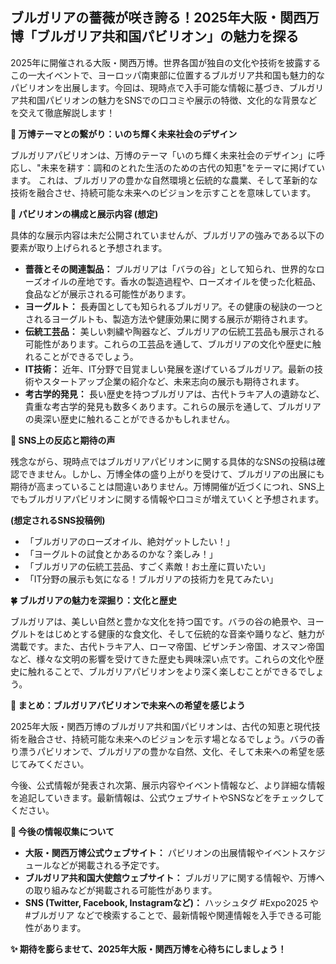 ## ブルガリアの薔薇が咲き誇る！2025年大阪・関西万博「ブルガリア共和国パビリオン」の魅力を探る

2025年に開催される大阪・関西万博。世界各国が独自の文化や技術を披露するこの一大イベントで、ヨーロッパ南東部に位置するブルガリア共和国も魅力的なパビリオンを出展します。今回は、現時点で入手可能な情報に基づき、ブルガリア共和国パビリオンの魅力をSNSでの口コミや展示の特徴、文化的な背景などを交えて徹底解説します！

**🌹 万博テーマとの繋がり：いのち輝く未来社会のデザイン**

ブルガリアパビリオンは、万博のテーマ「いのち輝く未来社会のデザイン」に呼応し、"未来を耕す：調和のとれた生活のための古代の知恵"をテーマに掲げています。  これは、ブルガリアの豊かな自然環境と伝統的な農業、そして革新的な技術を融合させ、持続可能な未来へのビジョンを示すことを意味しています。


**🌸 パビリオンの構成と展示内容 (想定)**

具体的な展示内容は未だ公開されていませんが、ブルガリアの強みである以下の要素が取り上げられると予想されます。

* **薔薇とその関連製品：** ブルガリアは「バラの谷」として知られ、世界的なローズオイルの産地です。香水の製造過程や、ローズオイルを使った化粧品、食品などが展示される可能性があります。
* **ヨーグルト：** 長寿国としても知られるブルガリア。その健康の秘訣の一つとされるヨーグルトも、製造方法や健康効果に関する展示が期待されます。
* **伝統工芸品：** 美しい刺繍や陶器など、ブルガリアの伝統工芸品も展示される可能性があります。これらの工芸品を通して、ブルガリアの文化や歴史に触れることができるでしょう。
* **IT技術：** 近年、IT分野で目覚ましい発展を遂げているブルガリア。最新の技術やスタートアップ企業の紹介など、未来志向の展示も期待されます。
* **考古学的発見：** 長い歴史を持つブルガリアは、古代トラキア人の遺跡など、貴重な考古学的発見も数多くあります。これらの展示を通して、ブルガリアの奥深い歴史に触れることができるかもしれません。


**🌷  SNS上の反応と期待の声**

残念ながら、現時点ではブルガリアパビリオンに関する具体的なSNSの投稿は確認できません。しかし、万博全体の盛り上がりを受けて、ブルガリアの出展にも期待が高まっていることは間違いありません。万博開催が近づくにつれ、SNS上でもブルガリアパビリオンに関する情報や口コミが増えていくと予想されます。

**(想定されるSNS投稿例)**

* 「ブルガリアのローズオイル、絶対ゲットしたい！」
* 「ヨーグルトの試食とかあるのかな？楽しみ！」
* 「ブルガリアの伝統工芸品、すごく素敵！お土産に買いたい」
* 「IT分野の展示も気になる！ブルガリアの技術力を見てみたい」


**🍀 ブルガリアの魅力を深掘り：文化と歴史**

ブルガリアは、美しい自然と豊かな文化を持つ国です。バラの谷の絶景や、ヨーグルトをはじめとする健康的な食文化、そして伝統的な音楽や踊りなど、魅力が満載です。また、古代トラキア人、ローマ帝国、ビザンチン帝国、オスマン帝国など、様々な文明の影響を受けてきた歴史も興味深い点です。これらの文化や歴史に触れることで、ブルガリアパビリオンをより深く楽しむことができるでしょう。


**🌻 まとめ：ブルガリアパビリオンで未来への希望を感じよう**

2025年大阪・関西万博のブルガリア共和国パビリオンは、古代の知恵と現代技術を融合させ、持続可能な未来へのビジョンを示す場となるでしょう。バラの香り漂うパビリオンで、ブルガリアの豊かな自然、文化、そして未来への希望を感じてみてください。

今後、公式情報が発表され次第、展示内容やイベント情報など、より詳細な情報を追記していきます。最新情報は、公式ウェブサイトやSNSなどをチェックしてください。


**🔎  今後の情報収集について**

* **大阪・関西万博公式ウェブサイト：** パビリオンの出展情報やイベントスケジュールなどが掲載される予定です。
* **ブルガリア共和国大使館ウェブサイト：** ブルガリアに関する情報や、万博への取り組みなどが掲載される可能性があります。
* **SNS (Twitter, Facebook, Instagramなど)：**  ハッシュタグ #Expo2025 や #ブルガリア などで検索することで、最新情報や関連情報を入手できる可能性があります。


**✨  期待を膨らませて、2025年大阪・関西万博を心待ちにしましょう！**